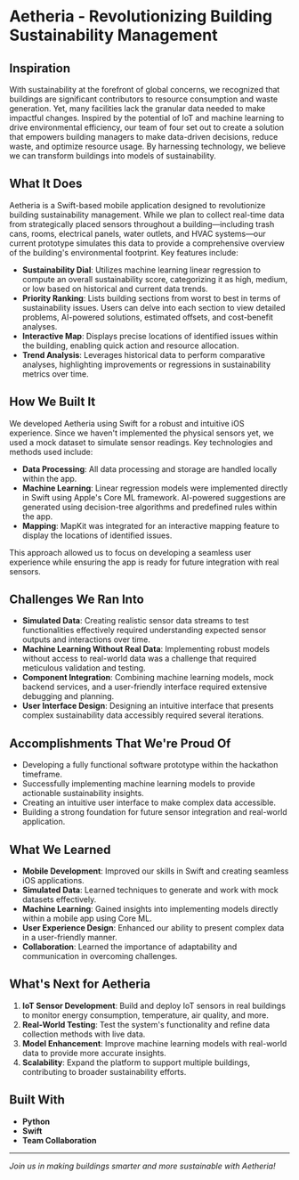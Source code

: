 # Aetheria - Revolutionizing Building Sustainability Management  

## Inspiration  
With sustainability at the forefront of global concerns, we recognized that buildings are significant contributors to resource consumption and waste generation. Yet, many facilities lack the granular data needed to make impactful changes. Inspired by the potential of IoT and machine learning to drive environmental efficiency, our team of four set out to create a solution that empowers building managers to make data-driven decisions, reduce waste, and optimize resource usage. By harnessing technology, we believe we can transform buildings into models of sustainability.  

## What It Does  
Aetheria is a Swift-based mobile application designed to revolutionize building sustainability management. While we plan to collect real-time data from strategically placed sensors throughout a building—including trash cans, rooms, electrical panels, water outlets, and HVAC systems—our current prototype simulates this data to provide a comprehensive overview of the building's environmental footprint. Key features include:  

- **Sustainability Dial**: Utilizes machine learning linear regression to compute an overall sustainability score, categorizing it as high, medium, or low based on historical and current data trends.  
- **Priority Ranking**: Lists building sections from worst to best in terms of sustainability issues. Users can delve into each section to view detailed problems, AI-powered solutions, estimated offsets, and cost-benefit analyses.  
- **Interactive Map**: Displays precise locations of identified issues within the building, enabling quick action and resource allocation.  
- **Trend Analysis**: Leverages historical data to perform comparative analyses, highlighting improvements or regressions in sustainability metrics over time.  

## How We Built It  
We developed Aetheria using Swift for a robust and intuitive iOS experience. Since we haven't implemented the physical sensors yet, we used a mock dataset to simulate sensor readings. Key technologies and methods used include:  

- **Data Processing**: All data processing and storage are handled locally within the app.  
- **Machine Learning**: Linear regression models were implemented directly in Swift using Apple's Core ML framework. AI-powered suggestions are generated using decision-tree algorithms and predefined rules within the app.  
- **Mapping**: MapKit was integrated for an interactive mapping feature to display the locations of identified issues.  

This approach allowed us to focus on developing a seamless user experience while ensuring the app is ready for future integration with real sensors.  

## Challenges We Ran Into  
- **Simulated Data**: Creating realistic sensor data streams to test functionalities effectively required understanding expected sensor outputs and interactions over time.  
- **Machine Learning Without Real Data**: Implementing robust models without access to real-world data was a challenge that required meticulous validation and testing.  
- **Component Integration**: Combining machine learning models, mock backend services, and a user-friendly interface required extensive debugging and planning.  
- **User Interface Design**: Designing an intuitive interface that presents complex sustainability data accessibly required several iterations.  

## Accomplishments That We're Proud Of  
- Developing a fully functional software prototype within the hackathon timeframe.  
- Successfully implementing machine learning models to provide actionable sustainability insights.  
- Creating an intuitive user interface to make complex data accessible.  
- Building a strong foundation for future sensor integration and real-world application.  

## What We Learned  
- **Mobile Development**: Improved our skills in Swift and creating seamless iOS applications.  
- **Simulated Data**: Learned techniques to generate and work with mock datasets effectively.  
- **Machine Learning**: Gained insights into implementing models directly within a mobile app using Core ML.  
- **User Experience Design**: Enhanced our ability to present complex data in a user-friendly manner.  
- **Collaboration**: Learned the importance of adaptability and communication in overcoming challenges.  

## What's Next for Aetheria  
1. **IoT Sensor Development**: Build and deploy IoT sensors in real buildings to monitor energy consumption, temperature, air quality, and more.  
2. **Real-World Testing**: Test the system's functionality and refine data collection methods with live data.  
3. **Model Enhancement**: Improve machine learning models with real-world data to provide more accurate insights.  
4. **Scalability**: Expand the platform to support multiple buildings, contributing to broader sustainability efforts.  

## Built With  
- **Python**  
- **Swift**  
- **Team Collaboration**  

---  
*Join us in making buildings smarter and more sustainable with Aetheria!*
